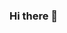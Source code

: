 ### Hi there 👋

<!--
**WarioDeCarte/WarioDeCarte** is a ✨ _special_ ✨ repository because its `README.md` (this file) appears on your GitHub profile.

Here are some ideas to get you started:

- 🌈🐶 I’m currently working on AR Pet(s) leave Rainbow Bridge for playtime with their Person(s) 
- 📖 I’m currently learning blockchain game dev 
- 👯 I’m looking to collaborate on counting
- 🤔 I’m looking for help with Hybrids
- 💬 Ask me about The Tsunami 
- 📫 How to reach me: WarioDeCarte@i2pmail.org
- 😄 Pronouns: Maybe/Maybe Not
- ⚡ Fun fact: 
-->
